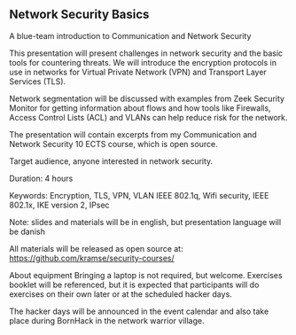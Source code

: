 ## Network Security Basics

A blue-team introduction to Communication and Network Security

This presentation will present challenges in network security and the
basic tools for countering threats. We will introduce the encryption
protocols in use in networks for Virtual Private Network (VPN) and
Transport Layer Services (TLS).

Network segmentation will be discussed with examples from Zeek Security Monitor
for getting information about flows and how tools like Firewalls, Access Control Lists (ACL)
and VLANs can help reduce risk for the network.


The presentation will contain excerpts from my Communication and
Network Security 10 ECTS course, which is open source.

Target audience, anyone interested in network security.

Duration: 4 hours

Keywords: Encryption, TLS, VPN, VLAN IEEE 802.1q, Wifi security, IEEE
802.1x, IKE version 2, IPsec

Note: slides and materials will be in english, but presentation language will be danish

All materials will be released as open source at:
https://github.com/kramse/security-courses/


About equipment
Bringing a laptop is not required, but welcome. Exercises booklet
will be referenced, but it is expected that participants will do exercises
on their own later or at the scheduled hacker days.

The hacker days will be announced in the event calendar and also take
place during BornHack in the network warrior village.
